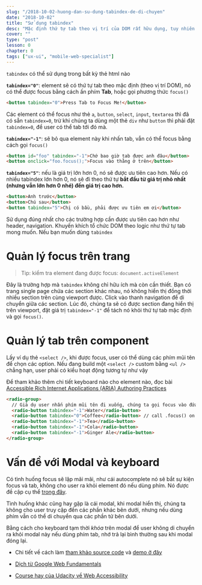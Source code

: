 ```yaml
---
slug: "/2018-10-02-huong-dan-su-dung-tabindex-de-di-chuyen"
date: "2018-10-02"
title: "Sử dụng tabindex"
desc: "Mặc định thứ tự tab theo vị trí của DOM rất hữu dụng, tuy nhiên có trường hợp chúng ta sẽ muốn thay đổi thứ tự tab này. Cùng nghiên cứu tabindex để set thứ tự tab"
cover: ""
type: "post"
lesson: 0
chapter: 0
tags: ["ux-ui", "mobile-web-specialist"]
---
```


`tabindex` có thể sử dụng trong bất kỳ thẻ html nào

**`tabindex="0"`**: element sẽ có thứ tự tab theo mặc định (theo vị trí DOM), nó có thể được focus bằng cách ấn phím **Tab**, hoặc gọi phương thức `focus()`

```html
<button tabindex="0">Press Tab to Focus Me!</button>
```

Các element có thể focus như thẻ `a`, `button`, `select`, `input`, `textarea` thì đã có sẵn `tabindex=0`, trừ khi chúng ta dùng một thẻ `div` như `button` thì phải đặt `tabindex=0`, để user có thể tab tới đó mà.

**`tabindex="-1"`**: sẽ bỏ qua element này khi nhấn tab, vẫn có thể focus bằng cách gọi `focus()`

```html
<button id="foo" tabindex="-1">Chớ bao giờ tab được anh đâu</button>
<button onclick="foo.focus();">Focus vào thằng ở trên</button>
```

**`tabindex="5"`**: nếu là giá trị lớn hơn 0, nó sẽ được ưu tiên cao hơn. Nếu có nhiều tabindex lớn hơn 0, nó sẽ đi theo thứ tự **bắt đầu từ giá trị nhỏ nhất (nhưng vẫn lớn hơn 0 nhé) đến giá trị cao hơn.**

```html
<button>Anh trước</button>
<button>Chú sau</button>
<button tabindex="5">Chị có bầu, phải được ưu tiên em ơi</button>
```

Sử dụng đúng nhất cho các trường hợp cần được ưu tiên cao hơn như header, navigation. Khuyến khích tổ chức DOM theo logic như thứ tự tab mong muốn. Nếu bạn muốn dùng `tabindex`

# Quản lý focus trên trang

> Tip: kiểm tra element đang được focus: `document.activeElement`

Đây là trường hợp mà `tabindex` không chỉ hữu ích mà còn cần thiết. Bạn có  trang single page chứa các section khác nhau, nó không hiển thị đồng thời nhiều section trên cùng viewport được. Click vào thanh navigation để di chuyển giữa các section. Lúc đó, chúng ta sẽ có được section đang hiển thị trên viewport, đặt giá trị `tabindex="-1"` để tách nó khỏi thứ tự tab mặc định và gọi `focus()`.

# Quản lý tab trên component

Lấy ví dụ thẻ `<select />`, khi được focus, user có thể dùng các phím mũi tên để chọn các option. Nếu đang build một `<select />` custom bằng `<ul />` chẳng hạn, user phải có kiểu hoạt động tương tự như vậy

Để tham khảo thêm chi tiết keyboard nào cho element nào, đọc bài [Accessible Rich Internet Applications (ARIA) Authoring Practices](https://www.w3.org/TR/wai-aria-practices/)

```html
<radio-group>
  // Giả dụ user nhấn phím mũi tên đi xuống, chúng ta gọi focus vào đứa tiếp theo
  <radio-button tabindex="-1">Water</radio-button>
  <radio-button tabindex="0">Coffee</radio-button> // call .focus() on this element
  <radio-button tabindex="-1">Tea</radio-button>
  <radio-button tabindex="-1">Cola</radio-button>
  <radio-button tabindex="-1">Ginger Ale</radio-button>
</radio-group>
```

# Vấn đề với Modal và keyboard

Có tình huống focus sẽ lặp mãi mãi, như cái autocomplete nó sẽ bắt sự kiện focus và tab, không cho user ra khỏi element đó nếu dùng phím. Nó được đề cập cụ thể [trong đây](http://webaim.org/standards/wcag/checklist#sc2.1.2). 

Tình huống khác cũng hay gặp là cái modal, khi modal hiển thị, chúng ta không cho user truy cập đến các phần khác bên dưới, nhưng nếu dùng phím vẫn có thể di chuyển qua các phần tử bên dưới.

Bằng cách cho keyboard tạm thời *khóa* trên modal để user không di chuyển ra khỏi modal này nếu dùng phím tab, nhớ trả lại bình thường sau khi modal đóng lại.

- Chi tiết về cách làm [tham khảo source code](https://github.com/udacity/ud891/tree/gh-pages/lesson2-focus/07-modals-and-keyboard-traps/solution) và [demo ở đây](http://udacity.github.io/ud891/lesson2-focus/07-modals-and-keyboard-traps/solution/index.html)

- [Dịch từ Google Web Fundamentals](https://developers.google.com/web/fundamentals/accessibility/focus/using-tabindex)

- [Course hay của Udacity về Web Accessibility](https://www.udacity.com/course/web-accessibility--ud891)